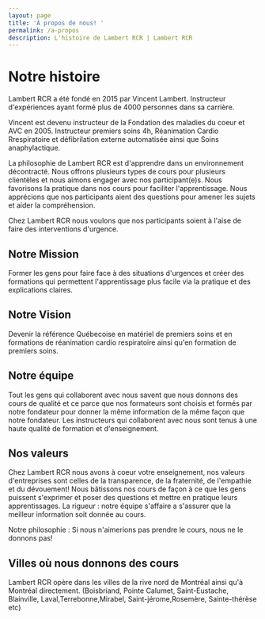 ```yaml
---
layout: page
title: 'À propos de nous! '
permalink: /a-propos
description: L'histoire de Lambert RCR | Lambert RCR
---
```

# Notre histoire

Lambert RCR a été fondé en 2015 par Vincent Lambert. Instructeur d'expériences ayant formé plus de 4000 personnes dans sa carrière. 

Vincent est devenu instructeur de la Fondation des maladies du coeur et AVC en 2005. Instructeur premiers soins 4h, Réanimation Cardio Rrespiratoire et défibrilation externe automatisée ainsi que Soins anaphylactique. 

La philosophie de Lambert RCR est d'apprendre dans un environnement décontracté. Nous offrons plusieurs types de cours pour plusieurs clientèles et nous aimons engager avec nos participant(e)s. Nous favorisons la pratique dans nos cours pour faciliter l'apprentissage. Nous apprécions que nos participants aient des questions pour amener les sujets et aider la compréhension. 

Chez Lambert RCR nous voulons que nos participants soient à l'aise de faire des interventions d'urgence.

## Notre Mission

Former les gens pour faire face à des situations d'urgences et créer des formations qui permettent l'apprentissage plus facile via la pratique et des explications claires.

## Notre Vision

Devenir la référence Québecoise en matériel de premiers soins et en formations de réanimation cardio respiratoire ainsi qu'en formation de premiers soins. 

## Notre équipe

Tout les gens qui collaborent avec nous savent que nous donnons des cours de qualité et ce parce que nos formateurs sont choisis et formés par notre fondateur pour donner la même information de la même façon que notre fondateur. Les instructeurs qui collaborent avec nous sont tenus à une haute qualité de formation et d'enseignement. 

## Nos valeurs

Chez Lambert RCR nous avons à coeur votre enseignement, nos valeurs d'entreprises sont celles de la transparence, de la fraternité, de l'empathie et du dévouement! Nous bâtissons nos cours de façon à ce que les gens puissent s'exprimer et poser des questions et mettre en pratique leurs apprentissages. La rigueur : notre équipe s'affaire a s'assurer que la meilleur information soit donnée au cours.

Notre philosophie : Si nous n'aimerions pas prendre le cours, nous ne le donnons pas! 

## Villes où nous donnons des cours

Lambert RCR opère dans les villes de la rive nord de Montréal ainsi qu'à Montréal directement. (Boisbriand, Pointe Calumet, Saint-Eustache, Blainville, Laval,Terrebonne,Mirabel, Saint-jérome,Rosemère, Sainte-thérèse etc)
